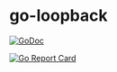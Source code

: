 go-loopback
===========

[![GoDoc](https://godoc.org/pault.ag/go/loopback?status.svg)](https://godoc.org/pault.ag/go/loopback)

[![Go Report Card](https://goreportcard.com/badge/pault.ag/go/loopback)](https://goreportcard.com/report/pault.ag/go/loopback)
